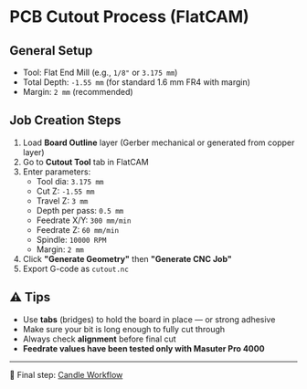 # PCB Cutout Process (FlatCAM)

## General Setup
- Tool: Flat End Mill (e.g., `1/8"` or `3.175 mm`)
- Total Depth: `-1.55 mm` (for standard 1.6 mm FR4 with margin)
- Margin: `2 mm` (recommended)

## Job Creation Steps
1. Load **Board Outline** layer (Gerber mechanical or generated from copper layer)
2. Go to **Cutout Tool** tab in FlatCAM
3. Enter parameters:
   - Tool dia: `3.175 mm`
   - Cut Z: `-1.55 mm`
   - Travel Z: `3 mm`
   - Depth per pass: `0.5 mm`
   - Feedrate X/Y: `300 mm/min`
   - Feedrate Z: `60 mm/min`
   - Spindle: `10000 RPM`
   - Margin: `2 mm`
4. Click **"Generate Geometry"** then **"Generate CNC Job"**
5. Export G-code as `cutout.nc`

## ⚠️ Tips
- Use **tabs** (bridges) to hold the board in place — or strong adhesive
- Make sure your bit is long enough to fully cut through
- Always check **alignment** before final cut
- **Feedrate values have been tested only with Masuter Pro 4000**

---

🏁 Final step: [Candle Workflow](./docs/candle.md)

